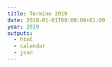 ```yaml
---
title: Termine 2019
date: 2018-01-01T00:00:00+01:00
year: 2019
outputs:
  - html
  - calendar
  - json
---
```

